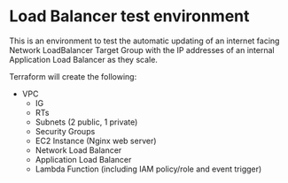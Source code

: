 # Load Balancer test environment

This is an environment to test the automatic updating of an internet facing Network LoadBalancer Target Group with the IP addresses of an internal Application Load Balancer as they scale.

Terraform will create the following:

- VPC
  - IG
  - RTs
  - Subnets (2 public, 1 private)
  - Security Groups
  - EC2 Instance (Nginx web server)
  - Network Load Balancer
  - Application Load Balancer
  - Lambda Function (including IAM policy/role and event trigger)

